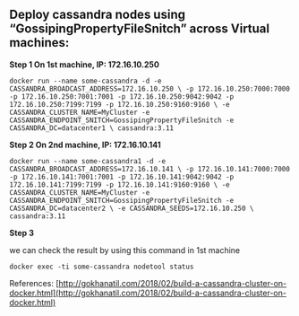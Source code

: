 ## Deploy cassandra nodes using “GossipingPropertyFileSnitch” across Virtual machines:


**Step 1 On 1st machine, IP: 172.16.10.250**

`docker run --name some-cassandra -d -e CASSANDRA_BROADCAST_ADDRESS=172.16.10.250 \
 -p 172.16.10.250:7000:7000 -p 172.16.10.250:7001:7001 -p 172.16.10.250:9042:9042 -p 172.16.10.250:7199:7199 -p 172.16.10.250:9160:9160 \
 -e CASSANDRA_CLUSTER_NAME=MyCluster -e CASSANDRA_ENDPOINT_SNITCH=GossipingPropertyFileSnitch -e CASSANDRA_DC=datacenter1 \
 cassandra:3.11`

**Step 2 On 2nd machine, IP: 172.16.10.141**

`docker run --name some-cassandra1 -d -e CASSANDRA_BROADCAST_ADDRESS=172.16.10.141 \
-p 172.16.10.141:7000:7000 -p 172.16.10.141:7001:7001 -p 172.16.10.141:9042:9042 -p 172.16.10.141:7199:7199 -p 172.16.10.141:9160:9160 \
-e CASSANDRA_CLUSTER_NAME=MyCluster -e CASSANDRA_ENDPOINT_SNITCH=GossipingPropertyFileSnitch -e CASSANDRA_DC=datacenter2 \
-e CASSANDRA_SEEDS=172.16.10.250 \
cassandra:3.11`

**Step 3**

we can check the result by using this command in 1st machine 

`docker exec -ti some-cassandra nodetool status`

References:
[http://gokhanatil.com/2018/02/build-a-cassandra-cluster-on-docker.html](http://gokhanatil.com/2018/02/build-a-cassandra-cluster-on-docker.html)
